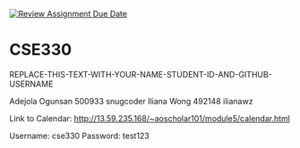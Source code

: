 [![Review Assignment Due Date](https://classroom.github.com/assets/deadline-readme-button-24ddc0f5d75046c5622901739e7c5dd533143b0c8e959d652212380cedb1ea36.svg)](https://classroom.github.com/a/JB3ChsFY)
# CSE330
REPLACE-THIS-TEXT-WITH-YOUR-NAME-STUDENT-ID-AND-GITHUB-USERNAME

Adejola Ogunsan 500933 snugcoder
Iliana Wong 492148 ilianawz

Link to Calendar:
http://13.59.235.168/~aoscholar101/module5/calendar.html

Username: cse330
Password: test123